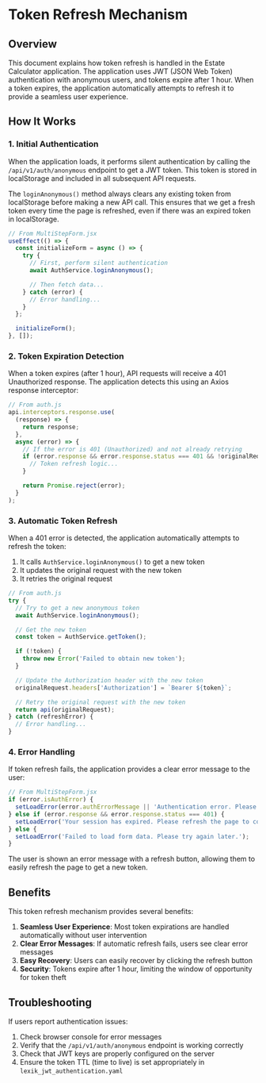 # Token Refresh Mechanism

## Overview

This document explains how token refresh is handled in the Estate Calculator application. The application uses JWT (JSON Web Token) authentication with anonymous users, and tokens expire after 1 hour. When a token expires, the application automatically attempts to refresh it to provide a seamless user experience.

## How It Works

### 1. Initial Authentication

When the application loads, it performs silent authentication by calling the `/api/v1/auth/anonymous` endpoint to get a JWT token. This token is stored in localStorage and included in all subsequent API requests.

The `loginAnonymous()` method always clears any existing token from localStorage before making a new API call. This ensures that we get a fresh token every time the page is refreshed, even if there was an expired token in localStorage.

```javascript
// From MultiStepForm.jsx
useEffect(() => {
  const initializeForm = async () => {
    try {
      // First, perform silent authentication
      await AuthService.loginAnonymous();

      // Then fetch data...
    } catch (error) {
      // Error handling...
    }
  };

  initializeForm();
}, []);
```

### 2. Token Expiration Detection

When a token expires (after 1 hour), API requests will receive a 401 Unauthorized response. The application detects this using an Axios response interceptor:

```javascript
// From auth.js
api.interceptors.response.use(
  (response) => {
    return response;
  },
  async (error) => {
    // If the error is 401 (Unauthorized) and not already retrying
    if (error.response && error.response.status === 401 && !originalRequest._retry) {
      // Token refresh logic...
    }

    return Promise.reject(error);
  }
);
```

### 3. Automatic Token Refresh

When a 401 error is detected, the application automatically attempts to refresh the token:

1. It calls `AuthService.loginAnonymous()` to get a new token
2. It updates the original request with the new token
3. It retries the original request

```javascript
// From auth.js
try {
  // Try to get a new anonymous token
  await AuthService.loginAnonymous();

  // Get the new token
  const token = AuthService.getToken();

  if (!token) {
    throw new Error('Failed to obtain new token');
  }

  // Update the Authorization header with the new token
  originalRequest.headers['Authorization'] = `Bearer ${token}`;

  // Retry the original request with the new token
  return api(originalRequest);
} catch (refreshError) {
  // Error handling...
}
```

### 4. Error Handling

If token refresh fails, the application provides a clear error message to the user:

```javascript
// From MultiStepForm.jsx
if (error.isAuthError) {
  setLoadError(error.authErrorMessage || 'Authentication error. Please refresh the page.');
} else if (error.response && error.response.status === 401) {
  setLoadError('Your session has expired. Please refresh the page to continue.');
} else {
  setLoadError('Failed to load form data. Please try again later.');
}
```

The user is shown an error message with a refresh button, allowing them to easily refresh the page to get a new token.

## Benefits

This token refresh mechanism provides several benefits:

1. **Seamless User Experience**: Most token expirations are handled automatically without user intervention
2. **Clear Error Messages**: If automatic refresh fails, users see clear error messages
3. **Easy Recovery**: Users can easily recover by clicking the refresh button
4. **Security**: Tokens expire after 1 hour, limiting the window of opportunity for token theft

## Troubleshooting

If users report authentication issues:

1. Check browser console for error messages
2. Verify that the `/api/v1/auth/anonymous` endpoint is working correctly
3. Check that JWT keys are properly configured on the server
4. Ensure the token TTL (time to live) is set appropriately in `lexik_jwt_authentication.yaml`
